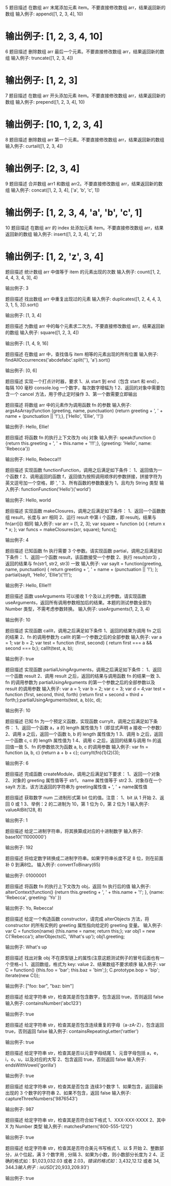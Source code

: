 5  题目描述
在数组 arr 末尾添加元素 item。不要直接修改数组 arr，结果返回新的数组
输入例子:
append([1, 2, 3, 4],  10)

输出例子:
[1, 2, 3, 4, 10]
=========================================================================================
6 题目描述
删除数组 arr 最后一个元素。不要直接修改数组 arr，结果返回新的数组
输入例子:
truncate([1, 2, 3, 4])

输出例子:
[1, 2, 3]
=========================================================================================
7 题目描述
在数组 arr 开头添加元素 item。不要直接修改数组 arr，结果返回新的数组
输入例子:
prepend([1, 2, 3, 4], 10)

输出例子:
[10, 1, 2, 3, 4]
=========================================================================================
8 题目描述
删除数组 arr 第一个元素。不要直接修改数组 arr，结果返回新的数组
输入例子:
curtail([1, 2, 3, 4])

输出例子:
[2, 3, 4]
=========================================================================================
9 题目描述
合并数组 arr1 和数组 arr2。不要直接修改数组 arr，结果返回新的数组
输入例子:
concat([1, 2, 3, 4], ['a', 'b', 'c', 1])

输出例子:
[1, 2, 3, 4, 'a', 'b', 'c', 1]
=========================================================================================
10  题目描述
在数组 arr 的 index 处添加元素 item。不要直接修改数组 arr，结果返回新的数组
输入例子:
insert([1, 2, 3, 4], 'z', 2)

输出例子:
[1, 2, 'z', 3, 4]
=========================================================================================
题目描述
统计数组 arr 中值等于 item 的元素出现的次数
输入例子:
count([1, 2, 4, 4, 3, 4, 3], 4)

输出例子:
3


题目描述
找出数组 arr 中重复出现过的元素
输入例子:
duplicates([1, 2, 4, 4, 3, 3, 1, 5, 3]).sort()

输出例子:
[1, 3, 4]



题目描述
为数组 arr 中的每个元素求二次方。不要直接修改数组 arr，结果返回新的数组
输入例子:
square([1, 2, 3, 4])

输出例子:
[1, 4, 9, 16]



题目描述
在数组 arr 中，查找值与 item 相等的元素出现的所有位置
输入例子:
findAllOccurrences('abcdefabc'.split(''), 'a').sort()

输出例子:
[0, 6]



题目描述
实现一个打点计时器，要求
1、从 start 到 end（包含 start 和 end），每隔 100 毫秒 console.log 一个数字，每次数字增幅为 1
2、返回的对象中需要包含一个 cancel 方法，用于停止定时操作
3、第一个数需要立即输出

题目描述
将数组 arr 中的元素作为调用函数 fn 的参数
输入例子:
argsAsArray(function (greeting, name, punctuation) {return greeting + ', ' + name + (punctuation || '!');}, ['Hello', 'Ellie', '!'])

输出例子:
Hello, Ellie!


题目描述
将函数 fn 的执行上下文改为 obj 对象
输入例子:
speak(function () {return this.greeting + ', ' + this.name + '!!!';}, {greeting: 'Hello', name: 'Rebecca'})

输出例子:
Hello, Rebecca!!!


题目描述
实现函数 functionFunction，调用之后满足如下条件：
1、返回值为一个函数 f
2、调用返回的函数 f，返回值为按照调用顺序的参数拼接，拼接字符为英文逗号加一个空格，即 ', '
3、所有函数的参数数量为 1，且均为 String 类型
输入例子:
functionFunction('Hello')('world')

输出例子:
Hello, world


题目描述
实现函数 makeClosures，调用之后满足如下条件：
1、返回一个函数数组 result，长度与 arr 相同
2、运行 result 中第 i 个函数，即 result[i]()，结果与 fn(arr[i]) 相同
输入例子:
var arr = [1, 2, 3];
var square = function (x) {
	return x * x;
};
var funcs = makeClosures(arr, square);
funcs[1]();

输出例子:
4


题目描述
已知函数 fn 执行需要 3 个参数。请实现函数 partial，调用之后满足如下条件：
1、返回一个函数 result，该函数接受一个参数
2、执行 result(str3) ，返回的结果与 fn(str1, str2, str3) 一致
输入例子:
var sayIt = function(greeting, name, punctuation) {     return greeting + ', ' + name + (punctuation || '!'); };  partial(sayIt, 'Hello', 'Ellie')('!!!');

输出例子:
Hello, Ellie!!!


题目描述
函数 useArguments 可以接收 1 个及以上的参数。请实现函数 useArguments，返回所有调用参数相加后的结果。本题的测试参数全部为 Number 类型，不需考虑参数转换。
输入例子:
useArguments(1, 2, 3, 4)

输出例子:
10


题目描述
实现函数 callIt，调用之后满足如下条件
1、返回的结果为调用 fn 之后的结果
2、fn 的调用参数为 callIt 的第一个参数之后的全部参数
输入例子:
var a = 1; var b = 2; var test = function (first, second) { return first === a && second === b;}; callIt(test, a, b);

输出例子:
true


题目描述
实现函数 partialUsingArguments，调用之后满足如下条件：
1、返回一个函数 result
2、调用 result 之后，返回的结果与调用函数 fn 的结果一致
3、fn 的调用参数为 partialUsingArguments 的第一个参数之后的全部参数以及 result 的调用参数
输入例子:
var a = 1; var b = 2; var c = 3; var d = 4;var test = function (first, second, third, forth) {return first + second + third + forth;};partialUsingArguments(test, a, b)(c, d);

输出例子:
10


题目描述
已知 fn 为一个预定义函数，实现函数 curryIt，调用之后满足如下条件：
1、返回一个函数 a，a 的 length 属性值为 1（即显式声明 a 接收一个参数）
2、调用 a 之后，返回一个函数 b, b 的 length 属性值为 1
3、调用 b 之后，返回一个函数 c, c 的 length 属性值为 1
4、调用 c 之后，返回的结果与调用 fn 的返回值一致
5、fn 的参数依次为函数 a, b, c 的调用参数
输入例子:
var fn = function (a, b, c) {return a + b + c}; curryIt(fn)(1)(2)(3);

输出例子:
6


题目描述
完成函数 createModule，调用之后满足如下要求：
1、返回一个对象
2、对象的 greeting 属性值等于 str1， name 属性值等于 str2
3、对象存在一个 sayIt 方法，该方法返回的字符串为 greeting属性值 + ', ' + name属性值


题目描述
获取数字 num 二进制形式第 bit 位的值。注意：
1、bit 从 1 开始
2、返回 0 或 1
3、举例：2 的二进制为 10，第 1 位为 0，第 2 位为 1
输入例子:
valueAtBit(128, 8)

输出例子:
1


题目描述
给定二进制字符串，将其换算成对应的十进制数字
输入例子:
base10('11000000')

输出例子:
192


题目描述
将给定数字转换成二进制字符串。如果字符串长度不足 8 位，则在前面补 0 到满8位。
输入例子:
convertToBinary(65)

输出例子:
01000001



题目描述
将函数 fn 的执行上下文改为 obj，返回 fn 执行后的值
输入例子:
alterContext(function() {return this.greeting + ', ' + this.name + '!'; }, {name: 'Rebecca', greeting: 'Yo' })

输出例子:
Yo, Rebecca!



题目描述
给定一个构造函数 constructor，请完成 alterObjects 方法，将 constructor 的所有实例的 greeting 属性指向给定的 greeting 变量。
输入例子:
var C = function(name) {this.name = name; return this;}; var obj1 = new C('Rebecca'); alterObjects(C, 'What\'s up'); obj1.greeting;

输出例子:
What's up



题目描述
找出对象 obj 不在原型链上的属性(注意这题测试例子的冒号后面也有一个空格~)
1、返回数组，格式为 key: value
2、结果数组不要求顺序
输入例子:
var C = function() {this.foo = 'bar'; this.baz = 'bim';}; C.prototype.bop = 'bip'; iterate(new C());

输出例子:
["foo: bar", "baz: bim"]


题目描述
给定字符串 str，检查其是否包含数字，包含返回 true，否则返回 false
输入例子:
containsNumber('abc123')

输出例子:
true



题目描述
给定字符串 str，检查其是否包含连续重复的字母（a-zA-Z），包含返回 true，否则返回 false
输入例子:
containsRepeatingLetter('rattler')

输出例子:
true


题目描述
给定字符串 str，检查其是否以元音字母结尾
1、元音字母包括 a，e，i，o，u，以及对应的大写
2、包含返回 true，否则返回 false
输入例子:
endsWithVowel('gorilla')

输出例子:
true



题目描述
给定字符串 str，检查其是否包含 连续3个数字
1、如果包含，返回最新出现的 3 个数字的字符串
2、如果不包含，返回 false
输入例子:
captureThreeNumbers('9876543')

输出例子:
987


题目描述
给定字符串 str，检查其是否符合如下格式
1、XXX-XXX-XXXX
2、其中 X 为 Number 类型
输入例子:
matchesPattern('800-555-1212')

输出例子:
true


题目描述
给定字符串 str，检查其是否符合美元书写格式
1、以 $ 开始
2、整数部分，从个位起，满 3 个数字用 , 分隔
3、如果为小数，则小数部分长度为 2
4、正确的格式如：$1,023,032.03 或者 $2.03，错误的格式如：$3,432,12.12 或者 $34,344.3
输入例子:
isUSD('$20,933,209.93')

输出例子:
true

